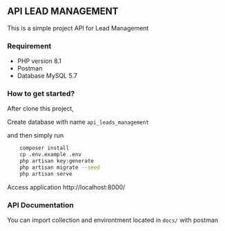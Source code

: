## API LEAD MANAGEMENT
This is a simple project API for Lead Management
### Requirement

 - PHP version 8.1
 - Postman 
 - Database MySQL 5.7

### How to get started?
After clone this project,

Create database with name `api_leads_management`

and then simply run

```bash
    composer install
    cp .env.example .env
    php artisan key:generate
    php artisan migrate --seed
    php artisan serve
```
Access application http://localhost:8000/

### API Documentation
You can import collection and environtment located in `docs/` with postman 
